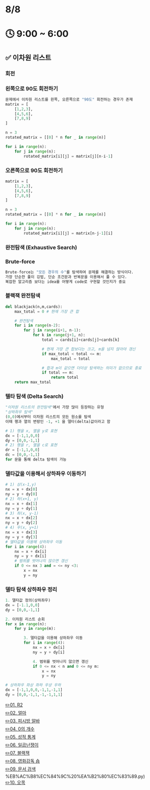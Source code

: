 # 8/8

# 🕓 9:00 ~ 6:00

## ✅ 이차원 리스트

### 회전

### **왼쪽으로 90도 회전하기**

```py
문제에서 이차원 리스트를 왼쪽, 오른쪽으로 "90도" 회전하는 경우가 존재
matrix = [
    [1,2,3],
    [4,5,6],
    [7,8,9]
]

n = 3
rotated_matrix = [[0] * n for _ in range(n)]

for i in range(n):
    for j in range(n):
        rotated_matrix[i][j] = matrix[j][n-i-1]
```

### **오른쪽으로 90도 회전하기**

```py
matrix = [
    [1,2,3],
    [4,5,6],
    [7,8,9]
]

n = 3
rotated_matrix = [[0] * n for _ in range(n)]

for i in range(n):
    for j in range(n):
        rotated_matrix[i][j] = matrix[n-j-1][i]

```

### 완전탐색 (Exhaustive Search)

### **Brute-force**

```py
Brute-force는 "모든 경우의 수"를 탐색하여 문제를 해결하는 방식이다.
가장 단순한 풀이 깅법, 단순 조건문과 반복문을 이용해서 풀 수 있다.
복잡한 알고리즘 보다는 idea를 어떻게 code로 구현할 것인지가 중요
```

### **블랙잭 완전탐색**

```py
del blackjack(n,m,cards):
    max_total = 0 # 현재 가장 큰 합

    # 완전탐색
    for i in range(n-2):
        for j in range(i+1, n-1):
            for k in range(j+1, n):
                total = cards[i]+cards[j]+cards[k]

                # 현재 가장 큰 합보다는 크고, m을 넘지 않아야 갱신
                if max_total < total <= m:
                    max_total = total

                # 합과 m이 같으면 더이상 탐색하는 의미가 없으므로 종료
                if total == m:
                    return total
    return max_total
```

### 텔타 탐색 (Delta Search)

```py
"이차원 리스트의 완전탐색"에서 가장 많이 등장하는 유형
"상하좌우 탐색"
(0,0)에서부터 이차원 리스트의 모든 원소를 탐색
이때 행과 열의 변랑인 -1, +1 을 델타(delta)값이라고 함
```

```py
# 1) 행을 x, 열을 y로 표현
dx = [-1,1,0,0]
dy = [0,0,-1,1]
# 2) 행을 r, 열을 c로 표현
dr = [-1,1,0,0]
dc = [0,0,-1,1]
for 문을 통해 delta 탐색이 가능
```

### **델타값을 이용해서 상하좌우 이동하기**

```py
# 1) 상(x-1,y)
nx = x + dx[0]
ny = y + dy[0]
# 2) 하(x+1, y)
nx = x + dx[1]
ny = y + dy[1]
# 3) 좌(x, y-1)
nx = x + dx[2]
ny = y + dy[2]
# 4) 우(x, y+1)
nx = x + dx[3]
ny = y + dy[3]
# 델타값을 이용해 상하좌우 이동
for i in range(4):
    nx = x + dx[i]
    ny = y + dx[i]
    # 범위를 벗어나지 않으면 갱신
    if 0 <= nx 3 and = <= ny <3:
        x = nx
        y = ny
```

### **델타 탐색 상하좌우 정리**

```py
1. 델타값 정의(상하좌우)
dx = [-1.1,0,0]
dy = [0,0,-1,1]

2. 이차원 리스트 순회
for x in range(n):
    for y in range(m):

        3. 델타값을 이용해 상하좌우 이동
        for i in range(4):
            nx = x + dx[i]
            ny = y + dy[i]

            4. 범위를 벗어나지 않으면 갱신
            if 0 <= nx < n and 0 <= ny m:
                x = nx
                y = ny
```

```py
# 상하좌우 좌상 좌하 우상 우하
dx = [-1,1,0,0,-1,1,-1,1]
dy = [0,0,-1,1,-1,-1,1,1]
```

[✏️01. R2](./CodingTest/01.R2.py)  
[✏️02. 얼마](./CodingTest/02.%EC%96%BC%EB%A7%88.py)  
[✏️03. 피시방 알바](./CodingTest/03.%ED%94%BC%EC%8B%9C%EB%B0%A9%20%EC%95%8C%EB%B0%94.py)  
[✏️04. 0의 개수](./CodingTest/04.0%EC%9D%98%20%EA%B0%9C%EC%88%98.py)  
[✏️05. 성적 통계](./CodingTest/05.%EC%84%B1%EC%A0%81%20%ED%86%B5%EA%B3%84.py)  
[✏️06. 일곱난쟁이](./CodingTest/06.%EC%9D%BC%EA%B3%B1%20%EB%82%9C%EC%9F%81%EC%9D%B4.py)  
[✏️07. 블랙잭](./CodingTest/07.%EB%B8%94%EB%9E%99%EC%9E%AD.py)  
[✏️08. 영화감독 숍](./CodingTest/08.%EC%98%81%ED%99%94%EA%B0%90%EB%8F%85%20%EC%88%8C.py)  
[✏️09. 문서 검색](./CodingTest/09.%EB%AC%B8%EC%84%9C%20%EA%B2%80%EC%83%89.py)  
%EB%AC%B8%EC%84%9C%20%EA%B2%80%EC%83%89.py)  
[✏️10. 오목](./CodingTest/10.%EC%98%A4%EB%AA%A9.py)

